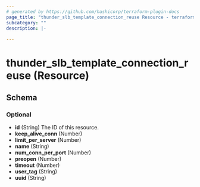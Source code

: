 ```yaml
---
# generated by https://github.com/hashicorp/terraform-plugin-docs
page_title: "thunder_slb_template_connection_reuse Resource - terraform-provider-thunder"
subcategory: ""
description: |-
  
---
```


# thunder_slb_template_connection_reuse (Resource)





<!-- schema generated by tfplugindocs -->
## Schema

### Optional

- **id** (String) The ID of this resource.
- **keep_alive_conn** (Number)
- **limit_per_server** (Number)
- **name** (String)
- **num_conn_per_port** (Number)
- **preopen** (Number)
- **timeout** (Number)
- **user_tag** (String)
- **uuid** (String)


